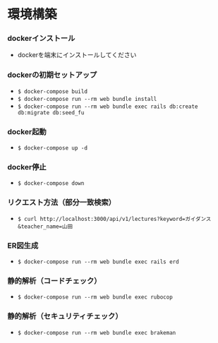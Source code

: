 # 環境構築

### dockerインストール
- dockerを端末にインストールしてください

### dockerの初期セットアップ
- `$ docker-compose build`
- `$ docker-compose run --rm web bundle install`
- `$ docker-compose run --rm web bundle exec rails db:create db:migrate db:seed_fu`

### docker起動
- `$ docker-compose up -d`

### docker停止
- `$ docker-compose down`

### リクエスト方法（部分一致検索）
- `$ curl http://localhost:3000/api/v1/lectures?keyword=ガイダンス&teacher_name=山田`

### ER図生成
- `$ docker-compose run --rm web bundle exec rails erd`

### 静的解析（コードチェック）
- `$ docker-compose run --rm web bundle exec rubocop`

### 静的解析（セキュリティチェック）
- `$ docker-compose run --rm web bundle exec brakeman`
